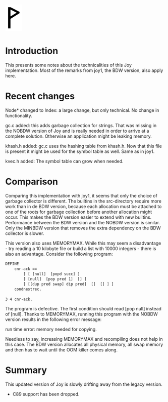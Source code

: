  ![](Wynn.PNG)
==============

Introduction
============

This presents some notes about the technicalities of this Joy implementation.
Most of the remarks from joy1, the BDW version, also apply here.

Recent changes
==============

Node* changed to Index: a large change, but only technical. No change in
functionality.

gc.c added: this adds garbage collection for strings. That was missing in the
NOBDW version of Joy and is really needed in order to arrive at a complete
solution. Otherwise an application might be leaking memory.

khash.h added: gc.c uses the hashing table from khash.h. Now that this file is
present it might be used for the symbol table as well. Same as in joy1.

kvec.h added: The symbol table can grow when needed.

Comparison
==========

Comparing this implementation with joy1, it seems that only the choice of
garbage collector is different. The builtins in the src-directory require more
work than in de BDW version, because each allocation must be attached to one of
the roots for garbage collection before another allocation might occur. This
makes the BDW version easier to extend with new builtins. Performance between
the BDW version and the NOBDW version is similar. Only the MINBDW version that
removes the extra dependency on the BDW collector is slower.

This version also uses MEMORYMAX. While this may seem a disadvantage - try
reading a 10 kilobyte file or build a list with 10000 integers - there is also
an advantage. Consider the following program:

    DEFINE
        cnr-ack ==
            [ [ [null]  [popd succ] ]
            [ [null]  [pop pred 1]  [] ]
            [ [[dup pred swap] dip pred]  []  [] ] ]
        condnestrec.

    3 4 cnr-ack.

The program is defective. The first condition should read [pop null] instead of
[null]. Thanks to MEMORYMAX, running this program with the NOBDW version
results in the following error message:

run time error: memory needed for copying.

Needless to say, increasing MEMORYMAX and recompiling does not help in this
case. The BDW version allocates all physical memory, all swap memory and then
has to wait until the OOM killer comes along.

Summary
=======

This updated version of Joy is slowly drifting away from the legacy version.

- C89 support has been dropped.
